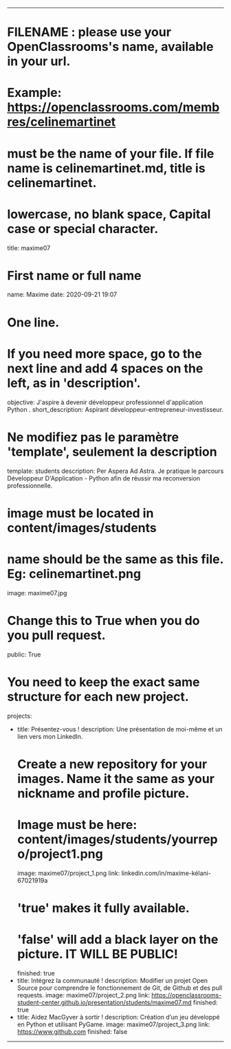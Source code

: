 ---

# FILENAME : please use your OpenClassrooms's name, available in your url.
# Example: https://openclassrooms.com/membres/celinemartinet
# must be the name of your file. If file name is celinemartinet.md, title is celinemartinet.
# lowercase, no blank space, Capital case or special character.
title: maxime07

# First name or full name
name: Maxime
date: 2020-09-21 19:07

# One line.
# If you need more space, go to the next line and add 4 spaces on the left, as in 'description'.
objective: J'aspire à devenir développeur professionnel d'application Python .
short_description: Aspirant développeur-entrepreneur-investisseur.

# Ne modifiez pas le paramètre 'template', seulement la description
template: students
description:
    Per Aspera Ad Astra. Je pratique le parcours Développeur D'Application - Python afin de réussir ma reconversion professionnelle.

# image must be located in content/images/students
# name should be the same as this file. Eg: celinemartinet.png
image: maxime07.jpg

# Change this to True when you do you pull request.
public: True

# You need to keep the exact same structure for each new project.
projects:
  - title: Présentez-vous !
    description: Une présentation de moi-même et un lien vers mon LinkedIn.
    # Create a new repository for your images. Name it the same as your nickname and profile picture.
    # Image must be here: content/images/students/yourrepo/project1.png
    image: maxime07/project_1.png
    link: linkedin.com/in/maxime-kélani-67021919a 
    # 'true' makes it fully available.
    # 'false' will add a black layer on the picture. IT WILL BE PUBLIC!
    finished: true
  - title: Intégrez la communauté !
    description: Modifier un projet Open Source pour comprendre le fonctionnement de Git, de Github et des pull requests. 
    image: maxime07/project_2.png
    link: https://openclassrooms-student-center.github.io/presentation/students/maxime07.md
    finished: true
  - title: Aidez MacGyver à sortir !
    description: Création d’un jeu développé en Python et utilisant PyGame.
    image: maxime07/project_3.png
    link: https://www.github.com
    finished: false
---